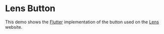 # Lens Button

This demo shows the [Flutter][flutter] implementation of the button used on the [Lens][lens] website.

[flutter]: https://flutter.dev
[lens]: https://www.lens.xyz/
